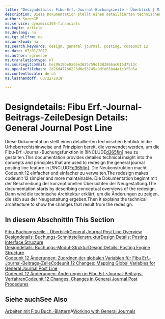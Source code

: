 ```yaml
---
title: "Designdetails: Fibu-Erf.-Journal-Buchungszeile - Überblick | Microsoft Docs"
description: Diese Dokumentation stellt einen detaillierten technischen Einblick in die Urheberrechtshinweise und Prinzipien bereit, die verwendet werden, um die Finanzbuchhaltungs-Buchungsfunktion in Finance and Operations, Business edition neu zu gestalten.
author: SorenGP
ms.service: dynamics365-financials
ms.topic: article
ms.devlang: na
ms.tgt_pltfrm: na
ms.workload: na
ms.search.keywords: design, general journal, posting, codeunit 12
ms.date: 07/01/2017
ms.author: sgroespe
ms.translationtype: HT
ms.sourcegitcommit: bec0619be0a65e3625759e13d2866ac615d7513c
ms.openlocfilehash: 2d26d477b6223d6e53745a8dfd65844a1c3f5e5a
ms.contentlocale: de-ch
ms.lasthandoff: 03/22/2018

---
```

# <a name="design-details-general-journal-post-line"></a><span data-ttu-id="e54ff-103">Designdetails: Fibu Erf.-Journal-Beitrags-Zeile</span><span class="sxs-lookup"><span data-stu-id="e54ff-103">Design Details: General Journal Post Line</span></span>
<span data-ttu-id="e54ff-104">Diese Dokumentation stellt einen detaillierten technischen Einblick in die Urheberrechtshinweise und Prinzipien bereit, die verwendet werden, um die Fibu-Erf.-Journal-Buchungsfunktion in [!INCLUDE[d365fin](includes/d365fin_md.md)] neu zu gestalten.</span><span class="sxs-lookup"><span data-stu-id="e54ff-104">This documentation provides detailed technical insight into the concepts and principles that are used to redesign the general journal posting line feature in [!INCLUDE[d365fin](includes/d365fin_md.md)].</span></span> <span data-ttu-id="e54ff-105">Die Neukonstruktion macht Codeunit 12 einfacher und einfacher zu verwalten.</span><span class="sxs-lookup"><span data-stu-id="e54ff-105">The redesign makes codeunit 12 simpler and more maintainable.</span></span> <span data-ttu-id="e54ff-106">Die Dokumentation beginnt mit der Beschreibung der konzeptionellen Übersichten der Neugestaltung.</span><span class="sxs-lookup"><span data-stu-id="e54ff-106">The documentation starts by describing conceptual overviews of the redesign.</span></span> <span data-ttu-id="e54ff-107">Dann wird die technische Architektur erklärt, um die Änderungen zu zeigen, die sich aus der Neugestaltung ergeben.</span><span class="sxs-lookup"><span data-stu-id="e54ff-107">Then it explains the technical architecture to show the changes that result from the redesign.</span></span>  

## <a name="in-this-section"></a><span data-ttu-id="e54ff-108">In diesem Abschnitt</span><span class="sxs-lookup"><span data-stu-id="e54ff-108">In This Section</span></span>  
[<span data-ttu-id="e54ff-109">Fibu-Buchungszeile - Überblick</span><span class="sxs-lookup"><span data-stu-id="e54ff-109">General Journal Post Line Overview</span></span>](design-details-general-journal-post-line-overview.md)  
[<span data-ttu-id="e54ff-110">Designdetails: Buchungs-Schnittstellenstruktur</span><span class="sxs-lookup"><span data-stu-id="e54ff-110">Design Details: Posting Interface Structure</span></span>](design-details-posting-interface-structure.md)  
[<span data-ttu-id="e54ff-111">Designdetails: Buchungs-Modul-Struktur</span><span class="sxs-lookup"><span data-stu-id="e54ff-111">Design Details: Posting Engine Structure</span></span>](design-details-posting-engine-structure.md)  
[<span data-ttu-id="e54ff-112">Codeunit 12 Änderungen: Zuordnen der globalen Variablen für Fibu Erf.-Journal-Beitrags-Zeile</span><span class="sxs-lookup"><span data-stu-id="e54ff-112">Codeunit 12 Changes: Mapping Global Variables for General Journal Post Line</span></span>](design-details-codeunit-12-changes-mapping-global-variables-for-general-journal-post-line.md)  
[<span data-ttu-id="e54ff-113">Codeunit 12 Änderungen: Änderungen in Fibu Erf.-Journal-Beitrags-Verfahren</span><span class="sxs-lookup"><span data-stu-id="e54ff-113">Codeunit 12 Changes: Changes in General Journal Post Procedures</span></span>](design-details-codeunit-12-changes-changes-in-general-journal-post-procedures.md)  

## <a name="see-also"></a><span data-ttu-id="e54ff-114">Siehe auch</span><span class="sxs-lookup"><span data-stu-id="e54ff-114">See Also</span></span>  
<span data-ttu-id="e54ff-115">[Arbeiten mit Fibu Buch.-Blättern](ui-work-general-journals.md)A</span><span class="sxs-lookup"><span data-stu-id="e54ff-115">[Working with General Journals](ui-work-general-journals.md)</span></span>

